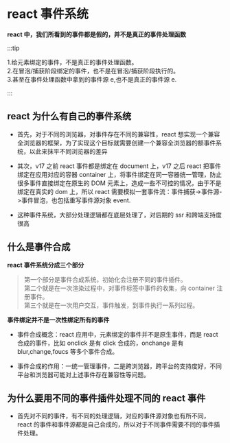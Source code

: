 # react 事件系统

**react 中，我们所看到的事件都是假的，并不是真正的事件处理函数**

:::tip

1.给元素绑定的事件，不是真正的事件处理函数。<br/> 2.在冒泡/捕获阶段绑定的事件，也不是在冒泡/捕获阶段执行的。<br/> 3.甚至在事件处理函数中拿到的事件源 e,也不是真正的事件源 e.<br/>

:::

## react 为什么有自己的事件系统

- 首先，对于不同的浏览器，对事件存在不同的兼容性，react 想实现一个兼容全浏览器的框架，为了实现这个目标就需要创建一个兼容全浏览器的额事件系统，以此来抹平不同浏览器的差异

- 其次，v17 之前 react 事件都是绑定在 document 上，v17 之后 react 把事件绑定在应用对应的容器 container 上，将事件绑定在同一容器统一管理，防止很多事件直接绑定在原生的 DOM 元素上，造成一些不可控的情况，由于不是绑定在真实的 dom 上，所以 react 需要模拟一套事件流：事件捕获->事件源->事件冒泡，也包括重写事件源对象 event.

- 这种事件系统，大部分处理逻辑都在底层处理了，对后期的 ssr 和跨端支持度很高

## 什么是事件合成

**react 事件系统分成三个部分**

> 第一个部分是事件合成系统，初始化会注册不同的事件插件。<br/>
> 第二个就是在一次渲染过程中，对事件标签中事件的收集，向 container 注册事件。<br/>
> 第三个就是在一次用户交互，事件触发，到事件执行一系列过程。<br/>

**事件绑定并不是一次性绑定所有的事件**

- 事件合成概念：react 应用中，元素绑定的事件并不是原生事件，而是 react 合成的事件，比如 onclick 是有 click 合成的，onchange 是有 blur,change,foucs 等多个事件合成。

* 事件合成的作用：一统一管理事件，二是跨浏览器，跨平台的支持度好，不同平台和浏览器可能对上述事件存在兼容性等问题。

## 为什么要用不同的事件插件处理不同的 react 事件

- 首先对不同的事件，有不同的处理逻辑，对应的事件源对象也有所不同，react 的事件和事件源都是自己合成的，所以对于不同事件需要不同的事件插件处理。

